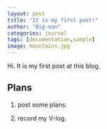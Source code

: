 ```yaml
---
layout: post
title: "It is my first post!"
author: "Big-man"
categories: journal
tags: [documentation,sample]
image: mountains.jpg
---
```


Hi. It is my first post at this blog.

## Plans

1. post some plans.

2. record my V-log.

